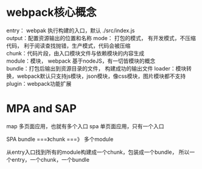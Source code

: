 # webpack核心概念  
  entry： webpak 执行构建的入口，默认 ./src/index.js  
  output：配置资源输出的位置和名称
  mode： 打包的模式， 有开发模式，不压缩代码， 利于阅读查找抛错，生产模式，代码会被压缩    
  chunk：代码片段，由入口模块文件与依赖模块的内容生成   
  module：模块， webpack 基于nodeJS，有一切皆模块的概念   
  bundle：打包后输出到资源目录的文件， 构建成功的输出文件
  loader：模块转换，webpack默认只支持js模块，json模块，像css模块，图片模块都不支持
  plugin：webpack功能扩展


# MPA and SAP
  map 多页面应用，也就有多个入口
  spa 单页面应用，只有一个入口


  SPA bundle ===》chunk ===》 多个module

  从entry入口找到所有的module构建成一个chunk，包装成一个bundle，
  所以一个entry，一个chunk，一个bundle